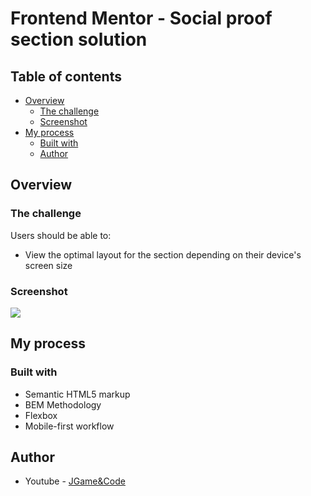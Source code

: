 # Frontend Mentor - Social proof section solution

## Table of contents

- [Overview](#overview)
  - [The challenge](#the-challenge)
  - [Screenshot](#screenshot)
- [My process](#my-process)
  - [Built with](#built-with)
  - [Author](#author)
## Overview

### The challenge

Users should be able to:

- View the optimal layout for the section depending on their device's screen size

### Screenshot

![](./screenshot.jpg)

## My process

### Built with

- Semantic HTML5 markup
- BEM Methodology
- Flexbox
- Mobile-first workflow

## Author

- Youtube - [JGame&Code](https://www.youtube.com/channel/UC-U-_y5Vz01kKodj78AwmEQ)